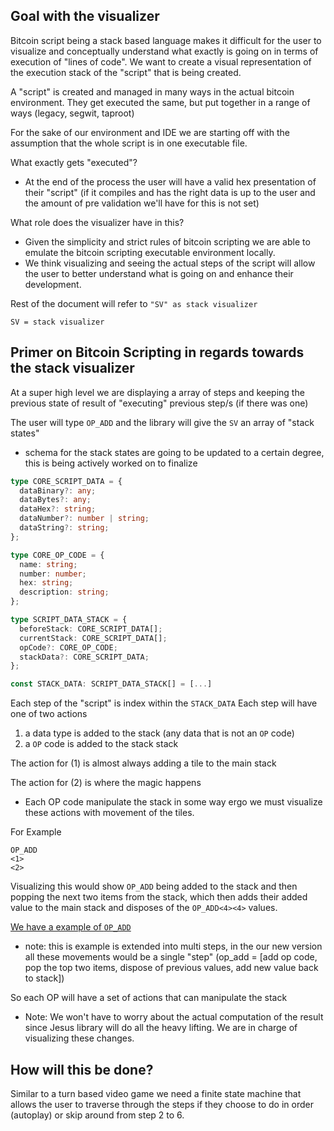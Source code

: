 ## Goal with the visualizer
Bitcoin script being a stack based language makes it difficult for the user to visualize and conceptually understand what exactly is going on in terms of execution of "lines of code".
We want to create a visual representation of the execution stack of the "script" that is being created.

A "script" is created and managed in many ways in the actual bitcoin environment. They get executed the same, but put together in a range of ways (legacy, segwit, taproot) 

For the sake of our environment and IDE we are starting off with the assumption that the whole script is in one executable file.

What exactly gets "executed"?
- At the end of the process the user will have a valid hex presentation of their "script" (if it compiles and has the right data is up to the user and the amount of pre validation we'll have for this is not set)

What role does the visualizer have in this?
- Given the simplicity and strict rules of bitcoin scripting we are able to emulate the bitcoin scripting executable environment locally.
- We think visualizing and seeing the actual steps of the script will allow the user to better understand what is going on and enhance their development. 


Rest of the document will refer to `"SV" as stack visualizer`
```
SV = stack visualizer
```

## Primer on Bitcoin Scripting in regards towards the stack visualizer
At a super high level we are displaying a array of steps and keeping the previous state of result of "executing" previous step/s (if there was one)

The user will type
`OP_ADD`
and the library will give the `SV` an array of "stack states"
- schema for the stack states are going to be updated to a certain degree, this is being actively worked on to finalize
```ts
type CORE_SCRIPT_DATA = {
  dataBinary?: any;
  dataBytes?: any;
  dataHex?: string;
  dataNumber?: number | string;
  dataString?: string;
};

type CORE_OP_CODE = {
  name: string;
  number: number;
  hex: string;
  description: string;
};

type SCRIPT_DATA_STACK = {
  beforeStack: CORE_SCRIPT_DATA[];
  currentStack: CORE_SCRIPT_DATA[];
  opCode?: CORE_OP_CODE;
  stackData?: CORE_SCRIPT_DATA;
};

const STACK_DATA: SCRIPT_DATA_STACK[] = [...]
```
Each step of the "script" is index within the `STACK_DATA`
Each step will have one of two actions
1) a data type is added to the stack (any data that is not an `OP` code)
2) a `OP` code is added to the stack stack

The action for (1) is almost always adding a tile to the main stack

The action for (2) is where the magic happens
- Each OP code manipulate the stack in some way ergo we must visualize these actions with movement of the tiles.

For Example
```
OP_ADD
<1>
<2>

```

Visualizing this would show `OP_ADD` being added to the stack and then popping the next two items from the stack, which then adds their added value to the main stack and disposes of the `OP_ADD<4><4>` values.

[We have a example of `OP_ADD`](https://www.bitscript.app/OPS/OP_ADD)
- note: this is example is extended into multi steps, in the our new version all these movements would be a single "step"  (op_add = [add op code, pop the top two items, dispose of previous values, add new value back to stack])


So each OP will have a set of actions that can manipulate the stack
- Note: We won't have to worry about the actual computation of the result since Jesus library will do all the heavy lifting. We are in charge of visualizing these changes.

## How will this be done?
Similar to a turn based video game we need a finite state machine that allows the user to traverse through the steps if they choose to do in order (autoplay) or skip around from step 2 to 6.


